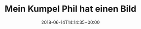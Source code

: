 ---
retweeted: false
source: <a href="https://about.twitter.com/products/tweetdeck" rel="nofollow">TweetDeck</a>
entities:
  user_mentions: []
  urls:
  - url: https://t.co/aV9ukpt9Cz
    expanded_url: http://bit.ly/2sWtXGG
    display_url: bit.ly/2sWtXGG
    indices:
    - '176'
    - '199'
  symbols: []
  media:
  - expanded_url: https://twitter.com/bascht/status/1007265043484995584/photo/1
    indices:
    - '200'
    - '223'
    url: https://t.co/Q2DGO27Lfo
    media_url: http://pbs.twimg.com/media/DfqF9IVWsAA2Vxb.jpg
    id_str: '1007264751926292480'
    id: '1007264751926292480'
    media_url_https: https://pbs.twimg.com/media/DfqF9IVWsAA2Vxb.jpg
    sizes:
      thumb:
        w: '150'
        h: '150'
        resize: crop
      large:
        w: '2048'
        h: '1536'
        resize: fit
      small:
        w: '680'
        h: '510'
        resize: fit
      medium:
        w: '1200'
        h: '900'
        resize: fit
    type: photo
    display_url: pic.twitter.com/Q2DGO27Lfo
  hashtags: []
display_text_range:
- '0'
- '223'
favorite_count: '3'
id_str: '1007265043484995584'
truncated: false
retweet_count: '1'
id: '1007265043484995584'
possibly_sensitive: false
created_at: Thu Jun 14 14:14:35 +0000 2018
favorited: false
full_text: 'Mein Kumpel Phil hat einen Bildband von seiner Reise durch den Westbalkan
  veröffentlicht. Wer noch spontan ein Geschenk (für sich selbst?) sucht, wird hier
  vielleicht fündig:'
lang: de
extended_entities:
  media:
  - expanded_url: https://twitter.com/bascht/status/1007265043484995584/photo/1
    indices:
    - '200'
    - '223'
    url: https://t.co/Q2DGO27Lfo
    media_url: http://pbs.twimg.com/media/DfqF9IVWsAA2Vxb.jpg
    id_str: '1007264751926292480'
    id: '1007264751926292480'
    media_url_https: https://pbs.twimg.com/media/DfqF9IVWsAA2Vxb.jpg
    sizes:
      thumb:
        w: '150'
        h: '150'
        resize: crop
      large:
        w: '2048'
        h: '1536'
        resize: fit
      small:
        w: '680'
        h: '510'
        resize: fit
      medium:
        w: '1200'
        h: '900'
        resize: fit
    type: photo
    display_url: pic.twitter.com/Q2DGO27Lfo
quote_url: http://bit.ly/2sWtXGG
tags:
- pesos:twitter
date: '2018-06-14T14:14:35+00:00'
src: https://twitter.com/bascht/status/1007265043484995584
original_url: https://twitter.com/bascht/status/1007265043484995584
type: twitter_tweet
media_url: https://img.bascht.com/twitter/pbs.twimg.com/media/DfqF9IVWsAA2Vxb.jpg
text: 'Mein Kumpel Phil hat einen Bildband von seiner Reise durch den Westbalkan veröffentlicht.
  Wer noch spontan ein Geschenk (für sich selbst?) sucht, wird hier vielleicht fündig:'
title: Mein Kumpel Phil hat einen Bild

---